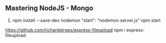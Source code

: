 ## Mastering NodeJS - Mongo

1.  npm install --save-dev nodemon
    "start": "nodemon server.js"
    npm start

https://github.com/richardgirges/express-fileupload
npm i express-fileupload
